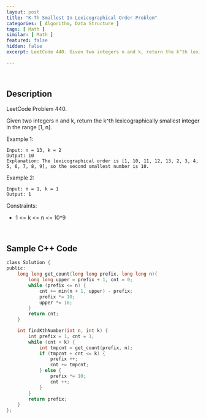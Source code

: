 ```yaml
---
layout: post
title: "K-Th Smallest In Lexicographical Order Problem"
categories: [ Algorithm, Data Structure ]
tags: [ Math ]
similar: [ Math ]
featured: false
hidden: false
excerpt: LeetCode 440. Given two integers n and k, return the k^th lexicographically smallest integer in the range [1, n].

---
```


<br />

## Description

LeetCode Problem 440.

Given two integers n and k, return the k^th lexicographically smallest integer in the range [1, n].

Example 1:
```
Input: n = 13, k = 2
Output: 10
Explanation: The lexicographical order is [1, 10, 11, 12, 13, 2, 3, 4, 5, 6, 7, 8, 9], so the second smallest number is 10.
```

Example 2:
```
Input: n = 1, k = 1
Output: 1
```

Constraints:
* 1 <= k <= n <= 10^9

<br />

## Sample C++ Code


```c
class Solution {
public:
    long long get_count(long long prefix, long long n){
        long long upper = prefix + 1, cnt = 0;
        while (prefix <= n) {
            cnt += min(n + 1, upper) - prefix;
            prefix *= 10;
            upper *= 10;
        }
        return cnt;
    }

    int findKthNumber(int n, int k) {
        int prefix = 1, cnt = 1;
        while (cnt < k) {
            int tmpcnt = get_count(prefix, n);
            if (tmpcnt + cnt <= k) {
                prefix ++;
                cnt += tmpcnt;
            } else {
                prefix *= 10;
                cnt ++;
            }
        }
        return prefix;
    }
};
```


